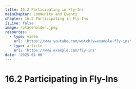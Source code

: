 ```yaml
---
title: 16.2 Participating in Fly-Ins
mainChapter: Community and Events
chapter: 16.2 Participating in Fly-Ins
isLive: false
image: /placeholder.jpeg
resources:
  - type: video
    url: 'https://www.youtube.com/watch?v=example-fly-ins'
  - type: article
    url: 'https://www.example.com/fly-ins'
date: '2025-01-06'
---
```


# 16.2 Participating in Fly-Ins

